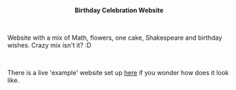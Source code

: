 <p align="center"><b>Birthday Celebration Website</b></p>
<br>
<p>Website with a mix of Math, flowers, one cake, Shakespeare and birthday wishes. Crazy mix isn't it? :D</p>
<br>
<p> There is a live 'example' website set up <a href="https://zituitui.github.io/piggy_cyan_birthday_gift_20230429">here</a> if you wonder how does it look like.
<br><br>
